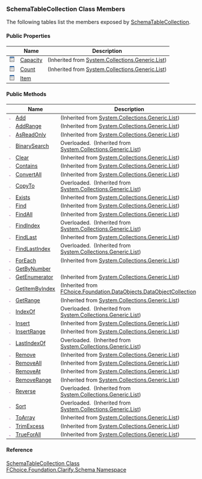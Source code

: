 ﻿### SchemaTableCollection Class Members

The following tables list the members exposed by [SchemaTableCollection](fcSDK~FChoice.Foundation.Clarify.Schema.SchemaTableCollection.md).

#### Public Properties

|   | Name | Description |
| --- | --- | --- |
| ![Public Property](dotnetimages/publicProperty.png) | [Capacity](#) | (Inherited from [System.Collections.Generic.List<SchemaTable>](#)) |
| ![Public Property](dotnetimages/publicProperty.png) | [Count](#) | (Inherited from [System.Collections.Generic.List<SchemaTable>](#)) |
| ![Public Property](dotnetimages/publicProperty.png) | [Item](fcSDK~FChoice.Foundation.Clarify.Schema.SchemaTableCollection~Item.md) |   |



#### Public Methods

|   | Name | Description |
| --- | --- | --- |
| ![Public Method](dotnetimages/publicMethod.png) | [Add](#) | (Inherited from [System.Collections.Generic.List<SchemaTable>](#)) |
| ![Public Method](dotnetimages/publicMethod.png) | [AddRange](#) | (Inherited from [System.Collections.Generic.List<SchemaTable>](#)) |
| ![Public Method](dotnetimages/publicMethod.png) | [AsReadOnly](#) | (Inherited from [System.Collections.Generic.List<SchemaTable>](#)) |
| ![Public Method](dotnetimages/publicMethod.png) | [BinarySearch](#) | Overloaded.  (Inherited from [System.Collections.Generic.List<SchemaTable>](#)) |
| ![Public Method](dotnetimages/publicMethod.png) | [Clear](#) | (Inherited from [System.Collections.Generic.List<SchemaTable>](#)) |
| ![Public Method](dotnetimages/publicMethod.png) | [Contains](#) | (Inherited from [System.Collections.Generic.List<SchemaTable>](#)) |
| ![Public Method](dotnetimages/publicMethod.png) | [ConvertAll](#) | (Inherited from [System.Collections.Generic.List<SchemaTable>](#)) |
| ![Public Method](dotnetimages/publicMethod.png) | [CopyTo](#) | Overloaded.  (Inherited from [System.Collections.Generic.List<SchemaTable>](#)) |
| ![Public Method](dotnetimages/publicMethod.png) | [Exists](#) | (Inherited from [System.Collections.Generic.List<SchemaTable>](#)) |
| ![Public Method](dotnetimages/publicMethod.png) | [Find](#) | (Inherited from [System.Collections.Generic.List<SchemaTable>](#)) |
| ![Public Method](dotnetimages/publicMethod.png) | [FindAll](#) | (Inherited from [System.Collections.Generic.List<SchemaTable>](#)) |
| ![Public Method](dotnetimages/publicMethod.png) | [FindIndex](#) | Overloaded.  (Inherited from [System.Collections.Generic.List<SchemaTable>](#)) |
| ![Public Method](dotnetimages/publicMethod.png) | [FindLast](#) | (Inherited from [System.Collections.Generic.List<SchemaTable>](#)) |
| ![Public Method](dotnetimages/publicMethod.png) | [FindLastIndex](#) | Overloaded.  (Inherited from [System.Collections.Generic.List<SchemaTable>](#)) |
| ![Public Method](dotnetimages/publicMethod.png) | [ForEach](#) | (Inherited from [System.Collections.Generic.List<SchemaTable>](#)) |
| ![Public Method](dotnetimages/publicMethod.png) | [GetByNumber](fcSDK~FChoice.Foundation.Clarify.Schema.SchemaTableCollection~GetByNumber.md) |   |
| ![Public Method](dotnetimages/publicMethod.png) | [GetEnumerator](#) | (Inherited from [System.Collections.Generic.List<SchemaTable>](#)) |
| ![Public Method](dotnetimages/publicMethod.png) | [GetItemByIndex](fcSDK~FChoice.Foundation.DataObjects.DataObjectCollection`1~GetItemByIndex.md) | (Inherited from [FChoice.Foundation.DataObjects.DataObjectCollection<SchemaTable>](fcSDK~FChoice.Foundation.DataObjects.DataObjectCollection`1.md)) |
| ![Public Method](dotnetimages/publicMethod.png) | [GetRange](#) | (Inherited from [System.Collections.Generic.List<SchemaTable>](#)) |
| ![Public Method](dotnetimages/publicMethod.png) | [IndexOf](#) | Overloaded.  (Inherited from [System.Collections.Generic.List<SchemaTable>](#)) |
| ![Public Method](dotnetimages/publicMethod.png) | [Insert](#) | (Inherited from [System.Collections.Generic.List<SchemaTable>](#)) |
| ![Public Method](dotnetimages/publicMethod.png) | [InsertRange](#) | (Inherited from [System.Collections.Generic.List<SchemaTable>](#)) |
| ![Public Method](dotnetimages/publicMethod.png) | [LastIndexOf](#) | Overloaded.  (Inherited from [System.Collections.Generic.List<SchemaTable>](#)) |
| ![Public Method](dotnetimages/publicMethod.png) | [Remove](#) | (Inherited from [System.Collections.Generic.List<SchemaTable>](#)) |
| ![Public Method](dotnetimages/publicMethod.png) | [RemoveAll](#) | (Inherited from [System.Collections.Generic.List<SchemaTable>](#)) |
| ![Public Method](dotnetimages/publicMethod.png) | [RemoveAt](#) | (Inherited from [System.Collections.Generic.List<SchemaTable>](#)) |
| ![Public Method](dotnetimages/publicMethod.png) | [RemoveRange](#) | (Inherited from [System.Collections.Generic.List<SchemaTable>](#)) |
| ![Public Method](dotnetimages/publicMethod.png) | [Reverse](#) | Overloaded.  (Inherited from [System.Collections.Generic.List<SchemaTable>](#)) |
| ![Public Method](dotnetimages/publicMethod.png) | [Sort](#) | Overloaded.  (Inherited from [System.Collections.Generic.List<SchemaTable>](#)) |
| ![Public Method](dotnetimages/publicMethod.png) | [ToArray](#) | (Inherited from [System.Collections.Generic.List<SchemaTable>](#)) |
| ![Public Method](dotnetimages/publicMethod.png) | [TrimExcess](#) | (Inherited from [System.Collections.Generic.List<SchemaTable>](#)) |
| ![Public Method](dotnetimages/publicMethod.png) | [TrueForAll](#) | (Inherited from [System.Collections.Generic.List<SchemaTable>](#)) |





#### Reference

[SchemaTableCollection Class](fcSDK~FChoice.Foundation.Clarify.Schema.SchemaTableCollection.md)  
[FChoice.Foundation.Clarify.Schema Namespace](fcSDK~FChoice.Foundation.Clarify.Schema_namespace.md)